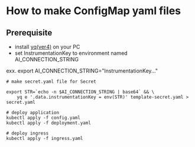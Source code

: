 # How to make ConfigMap yaml files

## Prerequisite

- install [yq(ver4)](https://github.com/mikefarah/yq/) on your PC
- set InstrumentationKey to environment named AI_CONNECTION_STRING

exx.
export AI_CONNECTION_STRING="InstrumentationKey..."

```
# make secret.yaml file for Secret

export STR=`echo -n $AI_CONNECTION_STRING | base64` && \
    yq e '.data.instrumentationKey = env(STR)' template-secret.yaml > secret.yaml

# deploy application
kubectl apply -f config.yaml
kubectl apply -f deployment.yaml

# deploy ingress
kubectl apply -f ingress.yaml

```